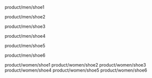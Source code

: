 product/men/shoe1

product/men/shoe2

product/men/shoe3

product/men/shoe4

product/men/shoe5

product/men/shoe6

product/women/shoe1
product/women/shoe2
product/women/shoe3
product/women/shoe4
product/women/shoe5
product/women/shoe6
